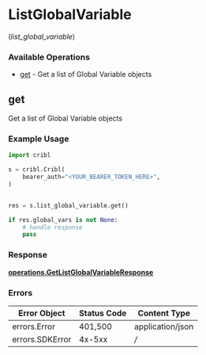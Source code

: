 # ListGlobalVariable
(*list_global_variable*)

### Available Operations

* [get](#get) - Get a list of Global Variable objects

## get

Get a list of Global Variable objects

### Example Usage

```python
import cribl

s = cribl.Cribl(
    bearer_auth="<YOUR_BEARER_TOKEN_HERE>",
)


res = s.list_global_variable.get()

if res.global_vars is not None:
    # handle response
    pass

```


### Response

**[operations.GetListGlobalVariableResponse](../../models/operations/getlistglobalvariableresponse.md)**
### Errors

| Error Object     | Status Code      | Content Type     |
| ---------------- | ---------------- | ---------------- |
| errors.Error     | 401,500          | application/json |
| errors.SDKError  | 4x-5xx           | */*              |
